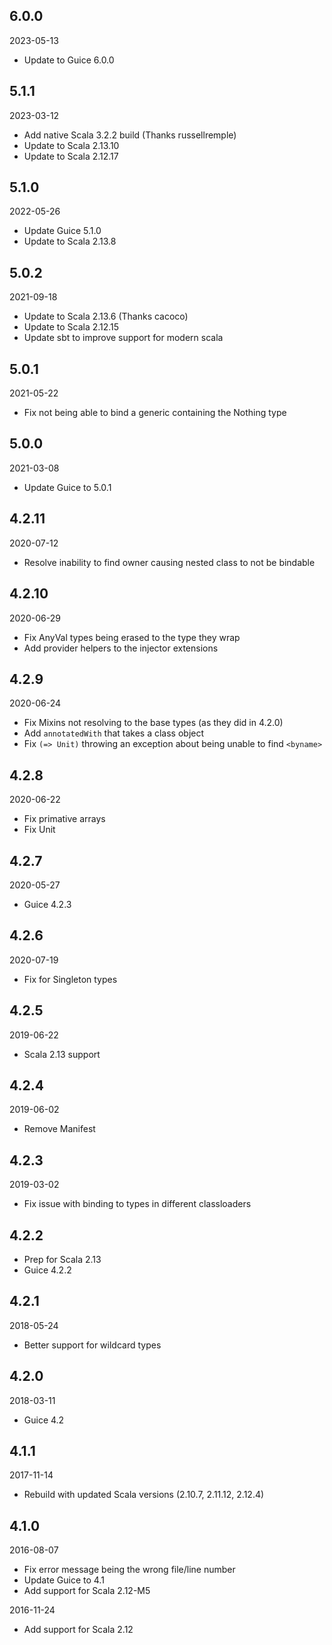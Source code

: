 6.0.0
-----
2023-05-13

* Update to Guice 6.0.0

5.1.1
-----
2023-03-12

* Add native Scala 3.2.2 build (Thanks russellremple)
* Update to Scala 2.13.10
* Update to Scala 2.12.17

5.1.0
-----
2022-05-26

* Update Guice 5.1.0
* Update to Scala 2.13.8

5.0.2
-----
2021-09-18

* Update to Scala 2.13.6 (Thanks cacoco)
* Update to Scala 2.12.15
* Update sbt to improve support for modern scala

5.0.1
-----
2021-05-22

* Fix not being able to bind a generic containing the Nothing type

5.0.0
-----
2021-03-08

* Update Guice to 5.0.1

4.2.11
------
2020-07-12

* Resolve inability to find owner causing nested class to not be bindable

4.2.10
------
2020-06-29

* Fix AnyVal types being erased to the type they wrap
* Add provider helpers to the injector extensions

4.2.9
-----
2020-06-24

* Fix Mixins not resolving to the base types (as they did in 4.2.0)
* Add `annotatedWith` that takes a class object
* Fix `(=> Unit)` throwing an exception about being unable to find `<byname>`

4.2.8
-----
2020-06-22

* Fix primative arrays
* Fix Unit

4.2.7
-----
2020-05-27

* Guice 4.2.3

4.2.6
-----
2020-07-19

* Fix for Singleton types

4.2.5
-----
2019-06-22

* Scala 2.13 support

4.2.4
-----
2019-06-02

* Remove Manifest

4.2.3
-----
2019-03-02

* Fix issue with binding to types in different classloaders

4.2.2
-----

* Prep for Scala 2.13
* Guice 4.2.2

4.2.1
-----
2018-05-24

* Better support for wildcard types

4.2.0
-----
2018-03-11

* Guice 4.2

4.1.1
-----
2017-11-14

* Rebuild with updated Scala versions (2.10.7, 2.11.12, 2.12.4)

4.1.0
-----
2016-08-07

* Fix error message being the wrong file/line number
* Update Guice to 4.1
* Add support for Scala 2.12-M5

2016-11-24
* Add support for Scala 2.12